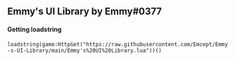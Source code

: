 ## Emmy's UI Library by Emmy#0377

#### Getting loadstring
`loadstring(game:HttpGet("https://raw.githubusercontent.com/Emcept/Emmy-s-UI-Library/main/Emmy's%20UI%20Library.lua"))()`
